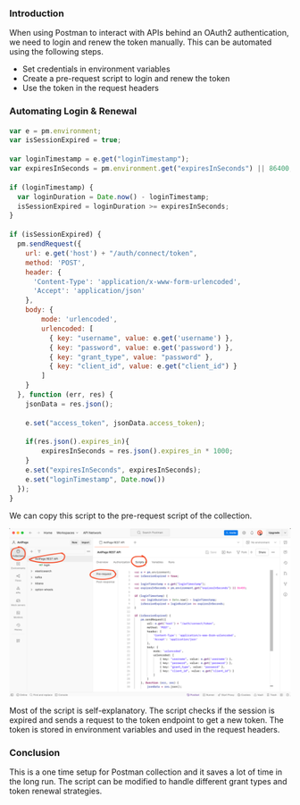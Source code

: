 <!--
.. title: Postman - Auto Login & Renew OAuth2 Token
.. slug: postman-auto-login-renew-oauth2-token
.. date: 2025-01-31 22:50:17 UTC+05:30
.. tags: postman, automation
.. category: automation
.. link: 
.. description: How to automate login & renewal of JWT token in OAuth2 using Postman
.. type: text
-->

### Introduction

When using Postman to interact with APIs behind an OAuth2 authentication, we need to login and renew the token manually. This can be automated using the following steps.

- Set credentials in environment variables
- Create a pre-request script to login and renew the token
- Use the token in the request headers

### Automating Login & Renewal

```javascript
var e = pm.environment;
var isSessionExpired = true;

var loginTimestamp = e.get("loginTimestamp");
var expiresInSeconds = pm.environment.get("expiresInSeconds") || 86400;

if (loginTimestamp) {
  var loginDuration = Date.now() - loginTimestamp;
  isSessionExpired = loginDuration >= expiresInSeconds;
}

if (isSessionExpired) {
  pm.sendRequest({
    url: e.get('host') + "/auth/connect/token",
    method: 'POST',
    header: {
      'Content-Type': 'application/x-www-form-urlencoded',
      'Accept': 'application/json'
    },
    body: {
        mode: 'urlencoded',
        urlencoded: [
          { key: "username", value: e.get('username') },
          { key: "password", value: e.get('password') },
          { key: "grant_type", value: "password" },
          { key: "client_id", value: e.get("client_id") }
        ]
    }
  }, function (err, res) {
    jsonData = res.json();
    
    e.set("access_token", jsonData.access_token);

    if(res.json().expires_in){
        expiresInSeconds = res.json().expires_in * 1000;
    }
    e.set("expiresInSeconds", expiresInSeconds);
    e.set("loginTimestamp", Date.now())
  });
}
```

We can copy this script to the pre-request script of the collection. 

![Cockpit](/images/postman-auto-login.png)


Most of the script is self-explanatory. The script checks if the session is expired and sends a request to the token endpoint to get a new token. The token is stored in environment variables and used in the request headers.


### Conclusion

This is a one time setup for Postman collection and it saves a lot of time in the long run. The script can be modified to handle different grant types and token renewal strategies.
